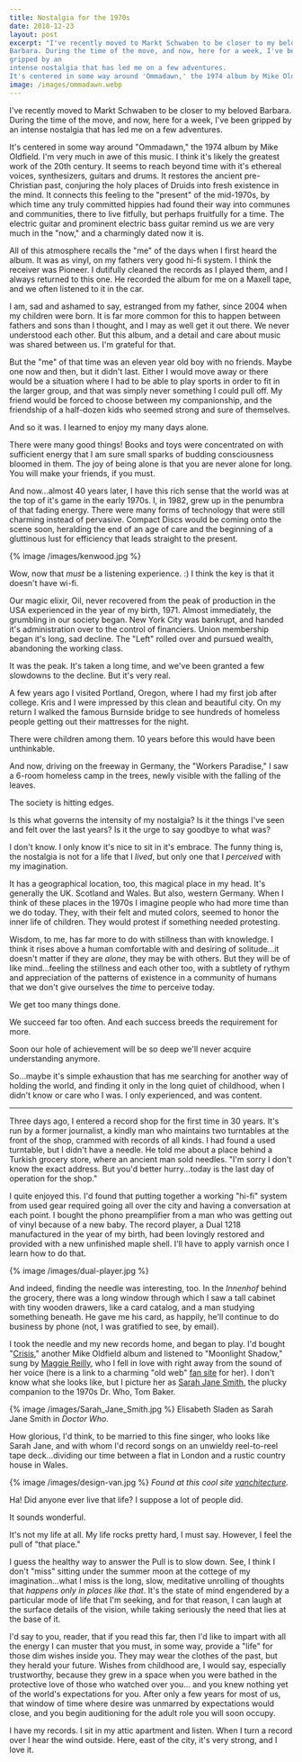 ```yaml
---
title: Nostalgia for the 1970s
date: 2018-12-23
layout: post
excerpt: "I've recently moved to Markt Schwaben to be closer to my beloved
Barbara. During the time of the move, and now, here for a week, I've been
gripped by an
intense nostalgia that has led me on a few adventures.
It's centered in some way around 'Ommadawn,' the 1974 album by Mike Oldfield."
image: /images/ommadawn.webp
---
```



I've recently moved to Markt Schwaben to be closer to my beloved Barbara.
During the time of the move, and now, here for a week, I've been gripped by an
intense nostalgia that has led me on a few adventures.

It's centered in some way around "Ommadawn," the 1974 album by Mike Oldfield. I'm very much
in awe of this music. I think it's likely the greatest work of the 20th century. It seems
to reach beyond time with it's ethereal voices, synthesizers, guitars and drums. It restores
the ancient pre-Christian past, conjuring the holy places of Druids into fresh existence
in the mind. It connects this feeling to the "present" of the mid-1970s, by which time any truly
committed hippies had found their way into communes and communities, there to live
fitfully, but perhaps fruitfully for a time. The electric guitar and prominent electric
bass guitar remind us we are very much in the "now," and a charmingly dated now it is.

All of this atmosphere recalls the "me" of the days when I first heard the album. It was
as vinyl, on my fathers very good hi-fi system. I think the receiver was Pioneer. I dutifully
cleaned the records as I played them, and I always returned to this one. He recorded the album
for me on a Maxell tape, and we often listened to it in the car.

I am, sad and ashamed to say, estranged from my father, since 2004 when my children were
born. It is far more common for this to happen between fathers and sons than I
thought, and I may as well get it out there. We never understood each other.
But this album, and a detail and care about music was shared between
us. I'm grateful for that.

But the "me" of that time was an eleven year old boy with no friends. Maybe one now and
then, but it didn't last. Either I would move away or there would be a situation where
I had to be able to play sports in order to fit in the larger group, and that was simply
never something I could pull off. My friend would be forced to choose between my
companionship, and the friendship of a half-dozen kids who seemed strong and sure of
themselves.

And so it was. I learned to enjoy my many days alone.

There were many good things! Books and toys were concentrated on with sufficient energy
that I am sure small sparks of budding consciousness bloomed in them. The joy of being
alone is that you are never alone for long. You will make your friends, if you must.

And now...almost 40 years later, I have this rich sense that the world was at the top
of it's game in the early 1970s. I, in 1982, grew up in the penumbra of that fading
energy. There were many forms of technology that were still charming instead of
pervasive. Compact Discs would be coming onto the scene soon, heralding the end of an
age of care and the beginning of a gluttinous lust for efficiency that leads straight
to the present.

{% image /images/kenwood.jpg %}

Wow, now that *must* be a listening experience. :) I think the key is that it doesn't
have wi-fi.

Our magic elixir, Oil, never recovered from the peak of production in the USA experienced
in the year of my birth, 1971. Almost immediately, the grumbling in our society began.
New York City was bankrupt, and handed it's administration over to the control of
financiers. Union membership began it's long, sad decline. The "Left" rolled over
and pursued wealth, abandoning the working class.

It was the peak. It's taken a long time, and we've been granted a few slowdowns to the decline.
But it's very real.

A few years ago I visited Portland, Oregon, where I had my first job after college.
Kris and I were impressed by this clean and beautiful city. On my return I walked the
famous Burnside bridge to see hundreds of homeless people getting out their mattresses
for the night.

There were children among them. 10 years before this would have been unthinkable.

And now, driving on the freeway in Germany, the "Workers Paradise," I saw a 6-room
homeless camp in the trees, newly visible with the falling of the leaves.

The society is hitting edges.

Is this what governs the intensity of my nostalgia? Is it the things I've seen and felt
over the last years? Is it the urge to say goodbye to what was?

I don't know. I only know it's nice to sit in it's embrace. The funny thing is, the nostalgia
is not for a life that I *lived*, but only one that I *perceived* with my imagination.

It has a geographical location, too, this magical place in my head. It's generally the UK.
Scotland and Wales. But also, western Germany. When I think of these places in the 1970s
I imagine people who had more time than we do today. They, with their felt and muted colors,
seemed to honor the inner life of children. They would protest if something needed
protesting.

Wisdom, to me, has far more to do with stillness than with knowledge. I think it rises
above a human comfortable with and desiring of solitude...it doesn't matter if they
are *alone*, they may be with others. But they will be of like mind...feeling the stillness
and each other too, with a subtlety of rythym and appreciation of the patterns of
existence in a community of humans that we don't give ourselves the *time* to perceive
today.

We get too many things done.

We succeed far too often. And each success breeds the requirement for more.

Soon our hole of achievement will be so deep we'll never acquire understanding anymore.

So...maybe it's simple exhaustion that has me searching for another way of holding
the world, and finding it only in the long quiet of childhood, when I didn't know or
care who I was. I only experienced, and was content.

----

Three days ago, I entered a record shop for the first time in 30 years. It's run by
a former journalist, a kindly man who maintains two turntables at the front of the shop,
crammed with records of all kinds. I had found a used turntable, but I didn't have a needle.
He told me about a place behind a Turkish grocery store, where an ancient man sold
needles. "I'm sorry I don't know the exact address. But you'd better hurry...today is
the last day of operation for the shop."

I quite enjoyed this. I'd found that putting together a working "hi-fi" system from used
gear required going all over the city and having a conversation at each point. I bought the
phono preamplifier from a man who was getting out of vinyl because of a new baby.
The record player, a Dual 1218 manufactured in the year of my birth, had been lovingly
restored and provided with a new unfinished maple shell. I'll have to apply varnish once I
learn how to do that.

{% image /images/dual-player.jpg %}

And indeed, finding the needle was interesting, too. In the *Innenhof* behind the grocery,
there was a long window through which I saw a tall cabinet with tiny wooden
drawers, like a card catalog, and a man studying something beneath. He gave me
his card, as happily, he'll continue to do business by phone (not, I was
gratified to see, by email).

I took the needle and my new records home, and began to play.
I'd bought "[Crisis](https://en.wikipedia.org/wiki/Crises_(Mike_Oldfield_album))," another
Mike Oldfield album and listened to "Moonlight Shadow," sung by [Maggie
Reilly](https://en.wikipedia.org/wiki/Maggie_Reilly), who I fell in love with
right away from the sound of her voice (here is a link to a charming
"old web" [fan site](http://www.maggiereillyfansite.nl/) for her).
I don't know what she looks like, but I
picture her as [Sarah Jane Smith](https://en.wikipedia.org/wiki/Sarah_Jane_Smith), the plucky
companion to the 1970s Dr. Who, Tom Baker.

{% image /images/Sarah_Jane_Smith.jpg %}
Elisabeth Sladen as Sarah Jane Smith in *Doctor Who*.

How glorious, I'd think, to be married to this fine singer, who looks like Sarah Jane, and with
whom I'd record songs on an unwieldy reel-to-reel tape deck...dividing our time between
a flat in London and a rustic country house in Wales.

{% image /images/design-van.jpg %}
*Found at this cool site [vanchitecture](https://www.vanchitecture.com/2017/12/07/18-brilliant-ideas-hippie-van-interior-design/brilliant-ideas-hippie-van-interior-design-3/).*

Ha! Did anyone ever live that life? I suppose a lot of people did.

It sounds wonderful.

It's not my life at all. My life rocks pretty hard, I must say. However, I feel the pull
of "that place."

I guess the healthy way to answer the Pull is to slow down. See, I think I don't
"miss" sitting under the summer moon at the cottege of my imagination...what I miss is the
long, slow, meditative unrolling of thoughts that *happens only in places like that*.
It's the state of mind engendered by a particular mode of life that I'm seeking, and
for that reason, I can laugh at the surface details of the vision, while taking seriously
the need that lies at the base of it.

I'd say to you, reader, that if you read this far, then I'd like to impart with all the
energy I can muster that you must, in some way, provide a "life" for those dim wishes
inside you. They may wear the clothes of the past, but they herald your future.
Wishes from childhood are, I would say, especially trustworthy, because they grew
in a space when you were bathed in the protective love of those who watched over you...
and you knew nothing yet of the world's expectations for you. After only a few years
for most of us, that window of time where desire was unmarred by expectations would
close, and you begin auditioning for the adult role you will soon occupy.

I have my records. I sit in my attic apartment and listen. When I turn a record over
I hear the wind outside. Here, east of the city, it's very strong, and I love it.

